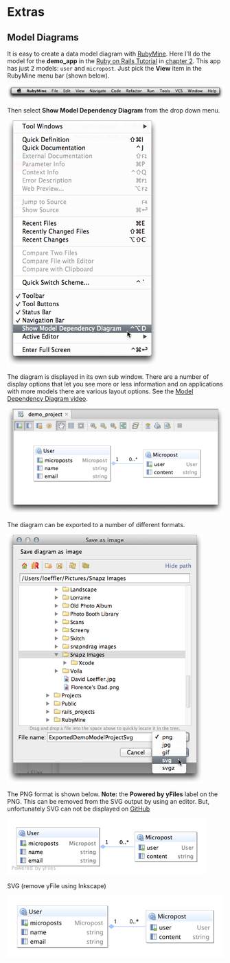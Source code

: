# Extras #

## Model Diagrams ##

It is easy to create a data model diagram with [RubyMine].  Here I'll do the model for the **demo_app** in the [Ruby on Rails Tutorial] in [chapter 2].  This app has just 2 models: `user` and `micropost`.  Just pick the **View** item in the RubyMine menu bar (shown below).

![Menu Bar](images/rubymine_menubar.png)

Then select **Show Model Dependency Diagram** from the drop down menu.

![ModelMenu](images/ShowModelMenu.png)

The diagram is displayed in its own sub window.  There are a number of display options that let you see more or less information and on applications with more models there are various layout options. See the [Model Dependency Diagram video].

![Demo Project Model Diagram](images/DemoProjectModel.png)

The diagram can be exported to a number of different formats.  

![Export Model Diagram Dialog](images/ExportModelDiagramDialog.png)

The PNG format is shown below. **Note:** the **Powered by yFiles** label on the PNG.  This can be removed from the SVG output by using an editor.  But, unfortunately SVG can not be displayed on [GitHub] 

![Exported Demo Model Diagram](images/DemoExportDiagram.png)

SVG (remove yFile using Inkscape)

![SVG](images/ExportedDemoModelProjectSvg.svg)

<object data="images/ExportedDemoModelProjectSvg.svg" type="image/svg+xml" width="100%"/> 


[RubyMine]: http://www.jetbrains.com/ruby/ "Ruby on Rails IDE"
[Ruby on Rails Tutorial]: http://ruby.railstutorial.org/ "Rails Tutorial"
[chapter 2]: http://ruby.railstutorial.org/chapters/a-demo-app?version=3.2#top
[Model Dependency Diagram video]: http://www.jetbrains.com/ruby/demos/rubymine_model_diagram.html
[GitHub]: http://www.github.com/ "GitHub"
